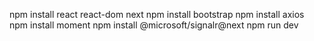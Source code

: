 npm install react react-dom next
npm install bootstrap
npm install axios
npm install moment
npm install @microsoft/signalr@next
npm run dev